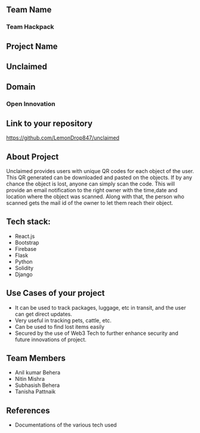 ## Team Name 
### Team Hackpack

## Project Name
## Unclaimed


## Domain
### Open Innovation



## Link to your repository
https://github.com/LemonDrop847/unclaimed


## About Project
Unclaimed provides users with unique QR codes for each object of the user. This QR generated can be downloaded and pasted on the objects. If by any chance the object is lost, anyone can simply scan the code. This will provide an email notification to the right owner with the time,date and location where the object was scanned. Along with that, the person who scanned gets the mail id of the owner to let them reach their object.








## **Tech stack**:
- React.js
- Bootstrap
- Firebase
- Flask
- Python
- Solidity
- Django
 

## Use Cases of your project
- It can be used to track packages, luggage, etc in transit, and the user can get direct updates.
- Very useful in tracking pets, cattle, etc.
- Can be used to find lost items easily
- Secured by the use of Web3 Tech to further enhance security and future innovations of project.

## Team Members
- Anil kumar Behera
- Nitin Mishra
- Subhasish Behera
- Tanisha Pattnaik

## References
- Documentations of the various tech used
